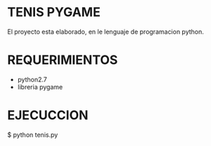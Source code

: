 TENIS PYGAME
============
El proyecto esta elaborado, en le lenguaje de programacion python.

# REQUERIMIENTOS
- python2.7
- libreria pygame

#	EJECUCCION
$ python tenis.py
